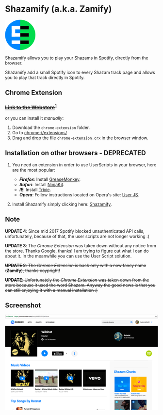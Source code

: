 # Shazamify (a.k.a. Zamify)

![image](./images/icon.png)

Shazamify allows you to play your Shazams in Spotify, directly from the browser.

Shazamify add a small Spotify icon to every Shazam track page and allows you to play that track directly in Spotify.

## Chrome Extension

### [~~Link to the Webstore~~](https://chrome.google.com/webstore/detail/zamify/bmijgfabheacpgpemckfpfmebcdjlolh)<sup id="a1">[1](#f1)</sup>

or you can install it *manually*:

1. Download the `chrome-extension` folder.
2. Go to [chrome://extensions/](chrome://extensions/)
3. Drag and drop the file `chrome-extension.crx` in the browser window.

## Installation on other browsers - DEPRECATED

1. You need an extension in order to use UserScripts in your browser, here are the most popular:
    * ***Firefox***: Install [GreaseMonkey](https://addons.mozilla.org/en-US/firefox/addon/greasemonkey/).
    * ***Safari***: Install [NinjaKit](http://d.hatena.ne.jp/os0x/20100612/1276330696).
    * ***IE***: Install [Trixie](http://www.bhelpuri.net/Trixie/).
    * ***Opera***: Follow instructions located on Opera's site: [User JS](http://www.opera.com/docs/userjs/).

2. Install Shazamify simply clicking here: [Shazamify](https://github.com/sirlisko/shazamify/raw/master/shazamify.user.js).

## Note

**UPDATE 4**: Since mid 2017 Spotify blocked unauthenticated API calls, unfortunately, because of that, the user scripts are not longer working :(

<b id="f1">**UPDATE 3**</b>: The *Chrome Extension* was taken down without any notice from the store. Thanks Google, thanks! I am trying to figure out what I can do about it. In the meanwhile you can use the User Script solution.

~~**UPDATE 2**: The *Chrome Extension* is back only with a new fancy name (**Zamify**), thanks coypright!~~

~~**UPDATE**: Unfortunately the *Chrome Extension* was taken down from the store because it used the word Shazam. Anyway the good news is that you can still enjoying it with a manual installation :)~~


## Screenshot

![screenshot](./images/shazamify.png)
